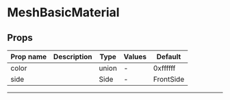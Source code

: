 # MeshBasicMaterial

## Props

| Prop name | Description | Type  | Values | Default   |
| --------- | ----------- | ----- | ------ | --------- |
| color     |             | union | -      | 0xffffff  |
| side      |             | Side  | -      | FrontSide |

---

